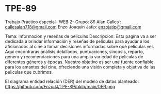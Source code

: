 # TPE-89
Trabajo Practico especial- WEB 2- Grupo: 89
Alan Calles : callesalan718@gmail.com
Enzo Joaquin Jatip: enzojatip@gmail.com

Tema: Informacion y reseñas de peliculas
Descripcion: Esta pagina va a ser dedicada a brindar información y reseñas de películas para ayudar a los aficionados al cine a tomar decisiones informadas sobre qué películas ver. Aquí encontrarás análisis detallados, puntuaciones, sinopsis, reparto, género y recomendaciones para una amplia variedad de películas de diferentes géneros y épocas. Nuestro objetivo es ser una fuente confiable para los amantes del cine, ofreciendo una visión completa y objetiva de las películas que cubrimos.

El diagrama entidad relación (DER) del modelo de datos planteado: https://github.com/EnzoJJ/TPE-89/blob/main/DER.png
